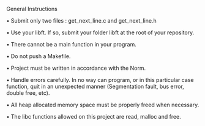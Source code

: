 General Instructions

• Submit only two files : get_next_line.c and get_next_line.h

• Use your libft. If so, submit your folder libft at the root
of your repository.

• There cannot be a main function in your program.

• Do not push a Makefile.

• Project must be written in accordance with the Norm.

• Handle errors carefully. In no way can program, or in this particular
case function, quit in an unexpected manner (Segmentation fault, bus
error, double free, etc).

• All heap allocated memory space must be properly freed when necessary.

• The libc functions allowed on this project are read, malloc and free.
